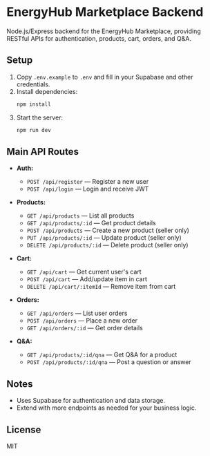 
# EnergyHub Marketplace Backend

Node.js/Express backend for the EnergyHub Marketplace, providing RESTful APIs for authentication, products, cart, orders, and Q&A.

## Setup

1. Copy `.env.example` to `.env` and fill in your Supabase and other credentials.
2. Install dependencies:
    ```sh
    npm install
    ```
3. Start the server:
    ```sh
    npm run dev
    ```

## Main API Routes

- **Auth:**
   - `POST /api/register` — Register a new user
   - `POST /api/login` — Login and receive JWT

- **Products:**
   - `GET /api/products` — List all products
   - `GET /api/products/:id` — Get product details
   - `POST /api/products` — Create a new product (seller only)
   - `PUT /api/products/:id` — Update product (seller only)
   - `DELETE /api/products/:id` — Delete product (seller only)

- **Cart:**
   - `GET /api/cart` — Get current user's cart
   - `POST /api/cart` — Add/update item in cart
   - `DELETE /api/cart/:itemId` — Remove item from cart

- **Orders:**
   - `GET /api/orders` — List user orders
   - `POST /api/orders` — Place a new order
   - `GET /api/orders/:id` — Get order details

- **Q&A:**
   - `GET /api/products/:id/qna` — Get Q&A for a product
   - `POST /api/products/:id/qna` — Post a question or answer

## Notes

- Uses Supabase for authentication and data storage.
- Extend with more endpoints as needed for your business logic.

## License

MIT

